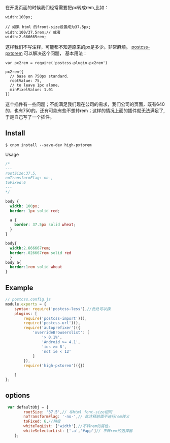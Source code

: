 在开发页面的时候我们经常需要把px转成rem,比如：
```
width:100px;

// 如果 html 的front-size设置成为37.5px;
width:100/37.5rem;// 或者
width:2.666665rem;
```
这样我们不写注释，可能都不知道原来的px是多少。非常麻烦。
[postcss-pxtorem](https://github.com/cuth/postcss-pxtorem) 可以解决这个问题，
基本用法：
```
var px2rem = require('postcss-plugin-px2rem')

px2rem({
  // base on 750px standard.
  rootValue: 75,
  // to leave 1px alone.
  minPixelValue: 1.01
})
```
这个插件有一些问题；不能满足我们现在公司的需求，我们公司的页面，既有640的，也有750的。还有可能有些不想转rem；这样的情况上面的插件就无法满足了,于是自己写了一个插件。

## Install
```
$ cnpm install --save-dev high-pxtorem
```
Usage
```css
/*
---
rootSize:37.5,
noTransformFlag:-no-,
toFixed:6
---
*/

body {
  width: 100px;
  border: 1px solid red;

  a {
    border: 37.5px solid wheat;
  }
}

body{
  width:2.666667rem;
  border:.026667rem solid red
  }
body a{
  border:1rem solid wheat
}
```

## Example
```js
// postcss.config.js
module.exports = {
    syntax: require('postcss-less'),//此处可以换
    plugins: [
        require('postcss-import')(),
        require('postcss-url')(),
        require('autoprefixer')({
            'overrideBrowserslist': [
                '> 0.1%',
                'Android >= 4.1',
                'ios >= 8',
                'not ie < 12'
            ]
        }),
        require('high-pxtorem')({})

    ]
};

```

## options
```js
 var defaultObj = {
        rootSize: '37.5',// 与html font-size相同
        noTransformFlag: '-no-',// 此注释前面不进行rem转义
        toFixed: 6,//精度
        whiteTagList: ['width'],//不转rem的属性，
        whiteSelectorList: ['.a','#app']// 不转rem的选择器
    };
```




